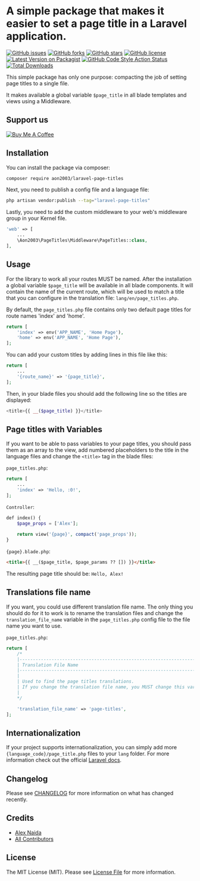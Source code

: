 # A simple package that makes it easier to set a page title in a Laravel application.

[![GitHub issues](https://img.shields.io/github/issues/aon2003/laravel-page-titles)](https://github.com/aon2003/laravel-page-titles/issues)
[![GitHub forks](https://img.shields.io/github/forks/aon2003/laravel-page-titles)](https://github.com/aon2003/laravel-page-titles/network)
[![GitHub stars](https://img.shields.io/github/stars/aon2003/laravel-page-titles)](https://github.com/aon2003/laravel-page-titles/stargazers)
[![GitHub license](https://img.shields.io/github/license/aon2003/laravel-page-titles)](https://github.com/aon2003/laravel-page-titles/blob/main/LICENSE.md)
[![Latest Version on Packagist](https://img.shields.io/packagist/v/aon2003/laravel-page-titles.svg)](https://packagist.org/packages/aon2003/laravel-page-titles)
[![GitHub Code Style Action Status](https://img.shields.io/github/workflow/status/aon2003/laravel-page-titles/Fix%20PHP%20code%20style%20issues?label=code%20style)](https://github.com/aon2003/laravel-page-titles/actions?query=workflow%3A"Fix+PHP+code+style+issues"+branch%3Amain)
[![Total Downloads](https://img.shields.io/packagist/dt/aon2003/laravel-page-titles.svg)](https://packagist.org/packages/aon2003/laravel-page-titles)

This simple package has only one purpose: compacting the job of setting page titles to a single file.

It makes available a global variable `$page_title` in all blade templates and views using a Middleware.

## Support us

[![Buy Me A Coffee](https://cdn.buymeacoffee.com/buttons/default-pink.png)](https://www.buymeacoffee.com/aon4o)

## Installation

You can install the package via composer:

```bash
composer require aon2003/laravel-page-titles
```

Next, you need to publish a config file and a language file:

```bash
php artisan vendor:publish --tag="laravel-page-titles"
```

Lastly, you need to add the custom middleware to your web's middleware group in your Kernel file.

```php
'web' => [
    ...
    \Aon2003\PageTitles\Middleware\PageTitles::class,
],
```

## Usage

For the library to work all your routes MUST be named.
After the installation a global variable `$page_title` will be available in all blade components.
It will contain the name of the current route,
which will be used to match a title that you can configure in the translation file: `lang/en/page_titles.php`.

By default, the `page_titles.php` file contains only two default page titles for route names 'index' and 'home'.

```php
return [
    'index' => env('APP_NAME', 'Home Page'),
    'home' => env('APP_NAME', 'Home Page'),
];
```

You can add your custom titles by adding lines in this file like this:

```php
return [
    ...
    '{route_name}' => '{page_title}',
];
```

Then, in your blade files you should add the following line so the titles are displayed:
```php
<title>{{ __($page_title) }}</title>
```

## Page titles with Variables

If you want to be able to pass variables to your page titles, you should pass them as an array to the view,
add numbered placeholders to the title in the language files
and change the `<title>` tag in the blade files:


`page_titles.php`:
```php
return [
    ...
    'index' => 'Hello, :0!',
];
```

`Controller`:
```php
def index() {
    $page_props = ['Alex'];
    
    return view('{page}', compact('page_props'));
}
```

`{page}.blade.php`:
```html
<title>{{ __($page_title, $page_params ?? []) }}</title>
```

The resulting page title should be: `Hello, Alex!`

## Translations file name

If you want, you could use different translation file name.
The only thing you should do for it to work is to rename the translation files and change the `translation_file_name` variable
in the `page_titles.php` config file to the file name you want to use.

`page_titles.php`:

```php
return [
    /*
    |--------------------------------------------------------------------------
    | Translation File Name
    |--------------------------------------------------------------------------
    |
    | Used to find the page titles translations.
    | If you change the translation file name, you MUST change this variable, too!
    |
    */

    'translation_file_name' => 'page-titles',
];
```

## Internationalization

If your project supports internationalization, you can simply add more `{language_code}/page_title.php` files to your `lang` folder.
For more information check out the official [Laravel docs](https://laravel.com/docs/9.x/localization).

## Changelog

Please see [CHANGELOG](CHANGELOG.md) for more information on what has changed recently.

## Credits

- [Alex Naida](https://github.com/aon2003)
- [All Contributors](../../contributors)

## License

The MIT License (MIT). Please see [License File](LICENSE.md) for more information.
